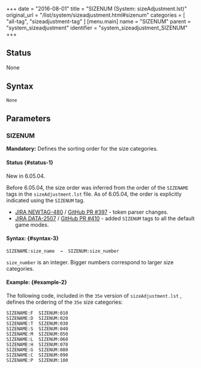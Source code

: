 +++
date = "2016-08-01"
title = "SIZENUM (System: sizeAdjustment.lst)"
original_url = "/list/system/sizeadjustment.html#sizenum"
categories = [ "all-tag", "sizeadjustment-tag" ]
[menu.main]
    name = "SIZENUM"
    parent = "system_sizeadjustment"
    identifier = "system_sizeadjustment_SIZENUM"
+++

## Status

None

## Syntax

`None`

## Parameters




<span id="sizenum"></span>

### SIZENUM

**Mandatory:** Defines the sorting order for the size categories.

#### Status {#status-1}

New in 6.05.04.

Before 6.05.04, the size order was inferred from the order of the
`SIZENAME` tags in the `sizeAdjustment.lst` file. As of 6.05.04, the
order is explicitly indicated using the `SIZENUM` tag.

-   [JIRA NEWTAG-480](https://pcgenorg.atlassian.net/browse/NEWTAG-480)
    / [GitHub PR \#397](https://github.com/PCGen/pcgen/pull/397) - token
    parser changes.
-   [JIRA DATA-2507](https://pcgenorg.atlassian.net/browse/DATA-2507) /
    [GitHub PR \#410](https://github.com/PCGen/pcgen/pull/410) - added
    `SIZENUM` tags to all the default game modes.

#### Syntax: {#syntax-3}

`SIZENAME:size_name  →  SIZENUM:size_number`

`size_number` is an integer. Bigger numbers correspond to larger size
categories.

#### Example: {#example-2}

The following code, included in the `35e` version of
`sizeAdjustment.lst` , defines the ordering of the `35e` size
categories:

    SIZENAME:F  SIZENUM:010
    SIZENAME:D  SIZENUM:020
    SIZENAME:T  SIZENUM:030
    SIZENAME:S  SIZENUM:040
    SIZENAME:M  SIZENUM:050
    SIZENAME:L  SIZENUM:060
    SIZENAME:H  SIZENUM:070
    SIZENAME:G  SIZENUM:080
    SIZENAME:C  SIZENUM:090
    SIZENAME:P  SIZENUM:100

